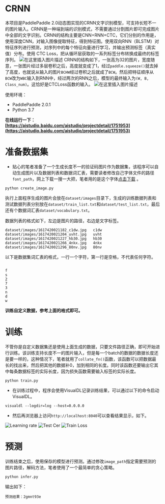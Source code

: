 # CRNN

本项目是PaddlePaddle 2.0动态图实现的CRNN文字识别模型，可支持长短不一的图片输入。CRNN是一种端到端的识别模式，不需要通过分割图片即可完成图片中全部的文字识别。CRNN的结构主要是CNN+RNN+CTC，它们分别的作用是，使用深度CNN，对输入图像提取特征，得到特征图。使用双向RNN（BLSTM）对特征序列进行预测，对序列中的每个特征向量进行学习，并输出预测标签（真实值）分布。使用 CTC Loss，把从循环层获取的一系列标签分布转换成最终的标签序列。
![在这里插入图片描述](https://img-blog.csdnimg.cn/2021040311401668.png)
CRNN的结构如下，一张高为32的图片，宽度随意，一张图片经过多层卷积之后，高度就变成了1，经过`paddle.squeeze()`就去掉了高度，也就说从输入的图片`BCHW`经过卷积之后就成了`BCW`。然后把特征顺序从`BCW`改为`WBC`输入到RNN中，经过两次的RNN之后，模型的最终输入为`(W, B, Class_num)`。这恰好是CTCLoss函数的输入。
![在这里插入图片描述](https://img-blog.csdnimg.cn/20210403114016276.png)

使用环境：
 - PaddlePaddle 2.0.1
 - Python 3.7
 
 **在线运行一下：[https://aistudio.baidu.com/aistudio/projectdetail/1751953](https://aistudio.baidu.com/aistudio/projectdetail/1751953)**

# 准备数据集

 - 贴心的笔者准备了一个生成长度不一的验证码图片作为数据集，该程序可以自动生成图片以及数据列表和数据词汇表，需要读者修改自己字体文件的路径`font_path`，网上下载一搜一大把，笔者用的是这个字体[点击下载](https://down7.pc6.com/qd3/simsun.zip) 。
```shell script
python create_image.py
```

执行上面程序生成的图片会放在`dataset/images`目录下，生成的训练数据列表和测试数据列表分别放在`dataset/train_list.txt`和`dataset/test_list.txt`，最后还有个数据词汇表`dataset/vocabulary.txt`。

数据列表的格式如下，左边是图片的路径，右边是文字标签。
```shell script
dataset/images/1617420021182_c1dw.jpg	c1dw
dataset/images/1617420021204_uvht.jpg	uvht
dataset/images/1617420021227_hb30.jpg	hb30
dataset/images/1617420021266_4nkx.jpg	4nkx
dataset/images/1617420021296_80nv.jpg	80nv
```

以下是数据集词汇表的格式，一行一个字符，第一行是空格，不代表任何字符。
```shell script
 
f
s
2
7
3
n
d
w
```

**训练自定义数据，参考上面的格式即可。**

# 训练

不管你是自定义数据集还是使用上面生成的数据，只要文件路径正确，即可开始进行训练。该训练支持长度不一的图片输入，但是每一个batch的数据的数据长度还是要一样的，这种情况下，笔者就用了`collate_fn()`函数，该函数可以把数据最长的找出来，然后把其他的数据补0，加到相同的长度。同时该函数还要输出它其中每条数据标签的实际长度，因为损失函数需要输入标签的实际长度。
```shell script
python train.py
```

 - 在训练过程中，程序会使用VisualDL记录训练结果，可以通过以下的命令启动VisualDL。
```shell
visualdl --logdir=log --host=0.0.0.0
```

 - 然后再浏览器上访问`http://localhost:8040`可以查看结果显示，如下。

![Learning rate](https://img-blog.csdnimg.cn/20210318165719805.png)
![Test Cer](https://img-blog.csdnimg.cn/img_convert/72338838cdb4358f78d70d6ff8ac5fee.png)
![Train Loss](https://img-blog.csdnimg.cn/img_convert/ae6882bb0da5c70572d8e1a4801c1663.png)


# 预测

训练结束之后，使用保存的模型进行预测。通过修改`image_path`指定需要预测的图片路径，解码方法，笔者使用了一个最简单的贪心策略。
```shell script
python infer.py
```

输出如下：
```
预测结果：2gmnt93e
```